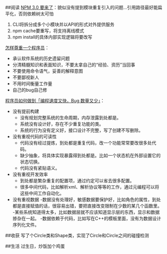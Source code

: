 ##阅读
[NPM 3.0 要来了](http://mp.weixin.qq.com/s?__biz=MzA3OTQwNTM2Ng==&mid=203444042&idx=1&sn=a7bb09bed40baed830f7893068db71c2#rd)：貌似没有提到模块重复引入的问题...引用路径最好能扁平化，否则依赖树太可怕

1. CLI将拆分成多个小模块并以API的形式对外提供服务
2. npm cache要重写，将支持离线模式
3. npm install的具体内部实现逻辑将要改写


[怎样尊重一个程序员](http://www.jianshu.com/p/b588d62daaa0)：

* 承认软件系统的历史遗留问题
* 分清精髓知识和表面知识，不要太拿自己的“经验、资历”当回事
* 不要使用命令语气，妥善的解释意图
* 不要鄙视新人
* 不用时间衡量工作量
* 自己的bug自己修

[程序员如何做到「编程速度又快，Bug 数量又少」](http://jjyy.guru/how-fewer-bugs/)：

- 没有提前构建
    - 没有规划完整系统的生命周期，内存泄露到处都是。
    - 系统没有设计好，存在不少重复功能的类。
    - 系统的行为没有定义好，接口设计不完整，写了创建不写删除。
- 没有重视代码的可读性
    - 代码没有经过提炼，到处都是重复代码，改一个功能常常要改很多处代码。
    - 缺少抽象，将具体实现暴露得到处都是。比如一个状态机在外部设置它的状态切换。
    - 代码没有紧贴语义。
- 没有重视开发效率
    - 到处都是繁杂重复的配置项，通过约定可以省去很多配置。
    - 很多中间代码，比如解析xml、解析协议等等的工作，通过元编程可以将这些中间工作自动化。
- 没有重视数据
    -数据没有处理好，敏感数据要保护好，比如角色的属性，到处都是直接赋值的话，很容易出错，要把直接改变限制在少数的某几个函数里。
    -某些系统知道得太多，比如数据层就不应该知道显示层的东西，显示和数据掺杂在一起。
    -数据依赖于代码，比如写在C++的模板里面，没有为数据设计序列化文件。

##收获
写了个Circle类和Shape类，实现了Circle和Circle之间的碰撞检测

##生活
过生日，炒饭加个鸡蛋
